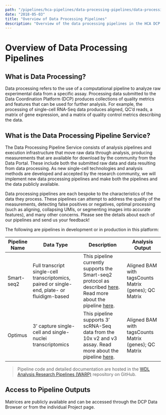 ```yaml
---
path: "/pipelines/hca-pipelines/data-processing-pipelines/data-processing-pipelines-user-guides"
date: "2018-05-03"
title: "Overview of Data Processing Pipelines"
description: "Overview of the data processing pipelines in the HCA DCP."
---
```


# Overview of Data Processing Pipelines
## What is Data Processing?
Data processing refers to the use of a computational pipeline to analyze raw experimental data from a specific assay. Processing data submitted to the Data Coordination Platform (DCP) produces collections of quality metrics and features that can be used for further analysis. For example, the processing of single-cell RNA-Seq data produces aligned, QC’d reads, a matrix of gene expression, and a matrix of quality control metrics describing the data.   

## What is the Data Processing Pipeline Service?
The Data Processing Pipeline Service consists of analysis pipelines and execution infrastructure that move raw data through analysis, producing measurements that are available for download by the community from the Data Portal. These include both the submitted raw data and data resulting from data processing. As new single-cell technologies and analysis methods are developed and accepted by the research community, we will implement new data processing pipelines and make both the pipelines and the data publicly available.

Data processing pipelines are each bespoke to the characteristics of the data they process. These pipelines can attempt to address the quality of the measurements, detecting false positives or negatives, optimal processing (such as aligning, collapsing UMIs, or segmenting images into accurate features), and many other concerns. Please see the details about each of our pipelines and send us your feedback!

The following are pipelines in development or in production in this platform:

| Pipeline Name | Data Type | Description | Analysis Output |
| --- | --- | --- | --- |
| Smart-seq2 | Full transcript single-cell transcriptomics, paired or single- end, plate- or fluidigm-based | This pipeline currently supports the Smart-seq2 protocol as described [here](https://www.nature.com/articles/nprot.2014.006). Read more about the pipeline [here](/pipelines/smart-seq2-workflow). | Aligned BAM with tagsCounts Matrix (genes); QC Matrix |
| Optimus | 3’ capture single-cell and single-nuclei transcriptomics | This pipeline supports 3’ scRNA-Seq data from the 10x v2 and v3 assay. Read more about the pipeline [here](/pipelines/optimus-workflow). | Aligned BAM with tagsCounts Matrix (genes); QC Matrix |


> Pipeline code and detailed documentation are hosted in the [WDL Analysis Research Pipelines (WARP)](https://github.com/broadinstitute/warp) repository on GitHub. 

## Access to Pipeline Outputs
Matrices are publicly available and can be accessed through the DCP Data Browser or from the individual Project page.








